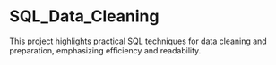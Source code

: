 # SQL_Data_Cleaning
This project highlights practical SQL techniques for data cleaning and preparation, emphasizing efficiency and readability.
